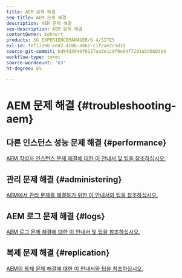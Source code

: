 ```yaml
---
title: AEM 문제 해결
seo-title: AEM 문제 해결
description: AEM 문제 해결
seo-description: AEM 문제 해결
contentOwner: bohnert
products: SG_EXPERIENCEMANAGER/6.4/SITES
exl-id: fef17396-eed2-4c0b-a962-c1f2ae2c5d1d
source-git-commit: bd94d3949f0117aa3e1c9f0e84f7293a5d6b03b4
workflow-type: tm+mt
source-wordcount: '63'
ht-degree: 6%

---
```


# AEM 문제 해결 {#troubleshooting-aem}

## 다른 인스턴스 성능 문제 해결 {#performance}

[AEM 작성자 인스턴스 문제 해결에 대한 이 안내서 및 팁을 참조하십시오.](/help/sites-authoring/troubleshooting.md)

## 관리 문제 해결 {#administering}

[AEM에서 관리 문제를 해결하기 위한 이 안내서와 팁을 참조하십시오.](/help/sites-administering/troubleshoot.md)

## AEM 로그 문제 해결 {#logs}

[AEM 로그 문제 해결에 대한 이 안내서 및 팁을 참조하십시오.](/help/sites-administering/troubleshooting.md)

## 복제 문제 해결 {#replication}

[AEM의 복제 문제 해결에 대한 이 안내서와 팁을 참조하십시오.](/help/sites-deploying/troubleshoot-rep.md)

